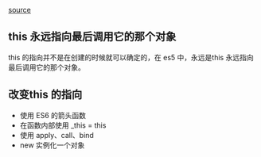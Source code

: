 [source](https://juejin.im/post/59bfe84351882531b730bac2)

## this 永远指向最后调用它的那个对象

this 的指向并不是在创建的时候就可以确定的，在 es5 中，永远是this 永远指向最后调用它的那个对象。

## 改变this 的指向
- 使用 ES6 的箭头函数
- 在函数内部使用 _this = this
- 使用 apply、call、bind
- new 实例化一个对象
